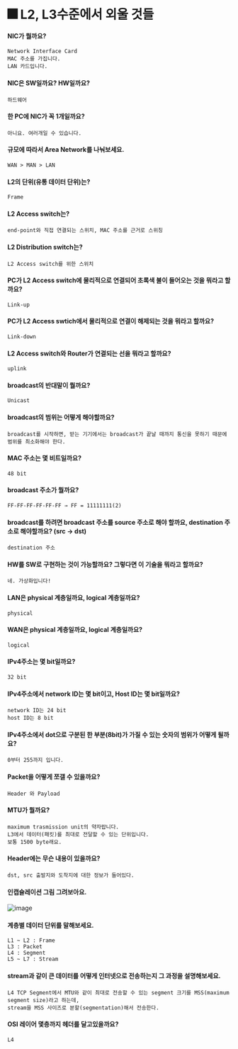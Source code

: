 # 🎆 L2, L3수준에서 외울 것들

#### NIC가 뭘까요?

    Network Interface Card
    MAC 주소를 가집니다. 
    LAN 카드입니다.

#### NIC은 SW일까요? HW일까요?

    하드웨어

#### 한 PC에 NIC가 꼭 1개일까요?

    아니요. 여러개일 수 있습니다.

#### 규모에 따라서 Area Network를 나눠보세요.

    WAN > MAN > LAN

#### L2의 단위(유통 데이터 단위)는?

    Frame

#### L2 Access switch는?

    end-point와 직접 연결되는 스위치, MAC 주소를 근거로 스위칭

#### L2 Distribution switch는?

    L2 Access switch를 위한 스위치

#### PC가 L2 Access switch에 물리적으로 연결되어 초록색 불이 들어오는 것을 뭐라고 할까요?

    Link-up

#### PC가 L2 Access swtich에서 물리적으로 연결이 해제되는 것을 뭐라고 할까요?

    Link-down

#### L2 Access switch와 Router가 연결되는 선을 뭐라고 할까요?

    uplink

#### broadcast의 반대말이 뭘까요?

    Unicast

#### broadcast의 범위는 어떻게 해야할까요?

    broadcast를 시작하면, 받는 기기에서는 broadcast가 끝날 때까지 통신을 못하기 때문에 범위를 최소화해야 한다.

#### MAC 주소는 몇 비트일까요?

    48 bit

####  broadcast 주소가 뭘까요?

    FF-FF-FF-FF-FF-FF → FF = 11111111(2)

#### broadcast를 하려면 broadcast 주소를 source 주소로 해야 할까요, destination 주소로 해야할까요? (src -> dst)

    destination 주소

#### HW를 SW로 구현하는 것이 가능할까요? 그렇다면 이 기술을 뭐라고 할까요?
    
    네. 가상화입니다!

#### LAN은 physical 계층일까요, logical 계층일까요?

    physical
    
#### WAN은 physical 계층일까요, logical 계층일까요?

    logical

#### IPv4주소는 몇 bit일까요?

    32 bit
    
#### IPv4주소에서 network ID는 몇 bit이고, Host ID는 몇 bit일까요?

    network ID는 24 bit
    host ID는 8 bit
    
#### IPv4주소에서 dot으로 구분된 한 부분(8bit)가 가질 수 있는 숫자의 범위가 어떻게 될까요?

    0부터 255까지 입니다.
    
#### Packet을 어떻게 쪼갤 수 있을까요?

    Header 와 Payload
    
#### MTU가 뭘까요?

    maximum trasmission unit의 약자랍니다. 
    L3에서 데이터(패킷)를 최대로 전달할 수 있는 단위입니다. 
    보통 1500 byte래요.
    
#### Header에는 무슨 내용이 있을까요?

    dst, src 출발지와 도착지에 대한 정보가 들어있다.
    
#### 인캡슐레이션 그림 그려보아요.

![image](https://github.com/jooh9992/CodingTest/assets/54580802/c619ce0f-e7ea-45dc-a9e1-d4504d6fee50)

#### 계층별 데이터 단위를 말해보세요.

    L1 ~ L2 : Frame
    L3 : Packet
    L4 : Segment
    L5 ~ L7 : Stream

#### stream과 같이 큰 데이터를 어떻게 인터넷으로 전송하는지 그 과정을 설명해보세요.
    
    L4 TCP Segment에서 MTU와 같이 최대로 전송할 수 있는 segment 크기를 MSS(maximum segment size)라고 하는데, 
    stream을 MSS 사이즈로 분할(segmentation)해서 전송한다.
    
#### OSI 레이어 몇층까지 헤더를 달고있을까요?

    L4
